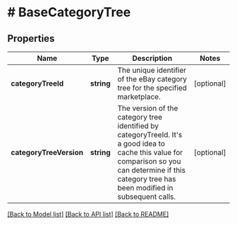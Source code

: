 # # BaseCategoryTree

## Properties

Name | Type | Description | Notes
------------ | ------------- | ------------- | -------------
**categoryTreeId** | **string** | The unique identifier of the eBay category tree for the specified marketplace. | [optional]
**categoryTreeVersion** | **string** | The version of the category tree identified by categoryTreeId. It&#39;s a good idea to cache this value for comparison so you can determine if this category tree has been modified in subsequent calls. | [optional]

[[Back to Model list]](../../README.md#models) [[Back to API list]](../../README.md#endpoints) [[Back to README]](../../README.md)
